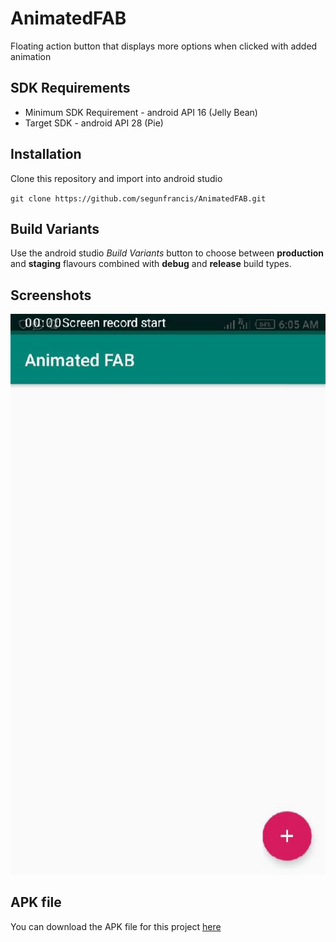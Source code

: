 # AnimatedFAB
Floating action button that displays more options when clicked with added animation

## SDK Requirements
- Minimum SDK Requirement - android API 16 (Jelly Bean)
- Target SDK - android API 28 (Pie)

## Installation
Clone this repository and import into android studio

`git clone https://github.com/segunfrancis/AnimatedFAB.git`

## Build Variants
Use the android studio _Build Variants_ button to choose between **production** and **staging** flavours combined with **debug** and **release** build types.

## Screenshots
![screen](https://github.com/segunfrancis/AnimatedFAB/blob/master/GIF-190807_060821.gif)

## APK file
You can download the APK file for this project [here]()
